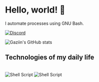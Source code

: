 # Hello, world! 👋

I automate processes using GNU Bash.

[![Discord](https://img.shields.io/badge/Discord-7289DA?style=for-the-badge&logo=discord&logoColor=white)](https://discord.com/users/602879617870856223/)

![Gaziin's GitHub stats](https://github-readme-stats.vercel.app/api?username=Gaziinbash&show_icons=true&theme=radical)

## Technologies of my daily life 
<div style="display: inline-block"><br/>
  <img align="center" alt="Shell Script" src="https://img.shields.io/badge/Shell_Script-121011?style=for-the-badge&logo=gnu-bash&logoColor=white">
  <img align="center" alt="Shell Script" src="https://img.shields.io/badge/Arch_Linux-1793D1?style=for-the-badge&logo=arch-linux&logoColor=white">
</div>
